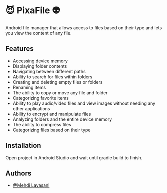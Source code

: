 
#  😈 PixaFile 👽

Android file manager that allows access to files based on their type and lets you view the content of any file.


## Features

- Accessing device memory
- Displaying folder contents
- Navigating between different paths
- Ability to search for files within folders
- Creating and deleting empty files or folders
- Renaming items
- The ability to copy or move any file and folder
- Categorizing favorite items
- Ability to play audio/video files and view images without needing any other applications
- Ability to encrypt and manipulate files
- Analyzing folders and the entire device memory
- The ability to compress files
- Categorizing files based on their type

## Installation

Open project in Android Studio and wait until gradle build to finish.


## Authors

- [@Mehdi Lavasani](https://github.com/mehdiprgm)

